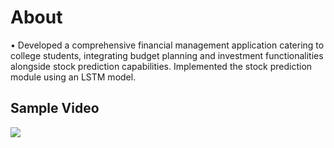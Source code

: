 # About

• Developed a comprehensive financial management application catering to college students, integrating budget
planning and investment functionalities alongside stock prediction capabilities. Implemented the stock prediction
module using an LSTM model.

## Sample Video
[![](https://markdown-videos-api.jorgenkh.no/youtube/BghVIwqZPFg)](https://youtu.be/BghVIwqZPFg)
